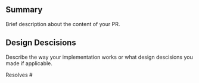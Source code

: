 ## Summary
Brief description about the content of your PR.

## Design Descisions
Describe the way your implementation works or what design descisions you made if applicable.

Resolves #<your issue id here>
